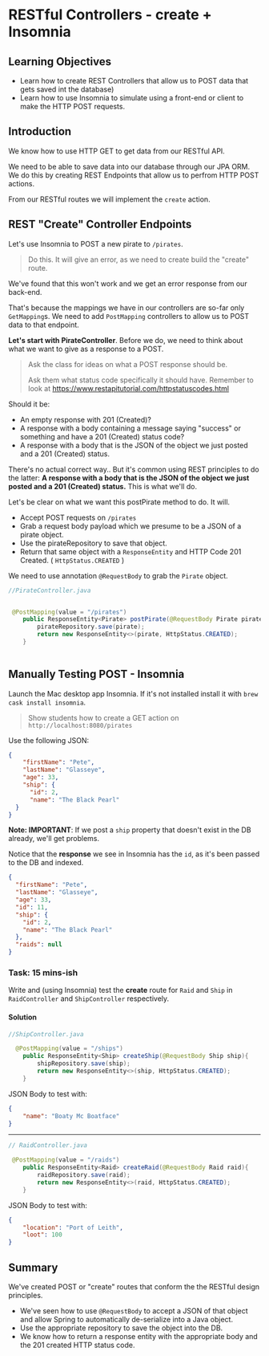 # RESTful Controllers - create + Insomnia

## Learning Objectives
* Learn how to create REST Controllers that allow us to POST data that gets saved int the database)
* Learn how to use Insomnia to simulate using a front-end or client to make the HTTP POST requests.


## Introduction

We know how to use HTTP GET to get data from our RESTful API.

We need to be able to save data into our database through our JPA ORM. We do this by creating REST Endpoints that allow us to perfrom HTTP POST actions.

From our RESTful routes we will implement the `create` action.

## REST "Create" Controller Endpoints

Let's use Insomnia to POST a new pirate to `/pirates`.

> Do this. It will give an error, as we need to create build the "create" route.

We've found that this won't work and we get an error response from our back-end.

That's because the mappings we have in our controllers are so-far only `GetMapping`s. We need to add `PostMapping` controllers to allow us to POST data to that endpoint.

**Let's start with PirateController**. Before we do, we need to think about what we want to give as a response to a POST.

> Ask the class for ideas on what a POST response should be.
>
> Ask them what status code specifically it should have. Remember to look at [https://www.restapitutorial.com/httpstatuscodes.html ](https://www.restapitutorial.com/httpstatuscodes.html)

Should it be:

* An empty response with 201 (Created)?
* A response with a body containing a message saying "success" or something and have a 201 (Created) status code?
* A response with a body that is the JSON of the object we just posted and a 201 (Created) status.

There's no actual correct way.. But it's common using REST principles to do the latter: **A response with a body that is the JSON of the object we just posted and a 201 (Created) status.** This is what we'll do.


Let's be clear on what we want this postPirate method to do. It will.

* Accept POST requests on `/pirates`
* Grab a request body payload which we presume to be a JSON of a pirate object.
* Use the pirateRepository to save that object.
* Return that same object with a `ResponseEntity` and HTTP Code 201 Created. ( `HttpStatus.CREATED` )

We need to use annotation `@RequestBody` to grab the `Pirate` object.

```java
//PirateController.java


 @PostMapping(value = "/pirates")
    public ResponseEntity<Pirate> postPirate(@RequestBody Pirate pirate){
        pirateRepository.save(pirate);
        return new ResponseEntity<>(pirate, HttpStatus.CREATED);
    }
    
```

## Manually Testing POST - Insomnia

Launch the Mac desktop app Insomnia. If it's not installed install it with `brew cask install insomnia`.

> Show students how to create a GET action on `http://localhost:8080/pirates`

Use the following JSON:

```json
{
	"firstName": "Pete",
	"lastName": "Glasseye",
	"age": 33,
	"ship": {
  	  "id": 2,
  	  "name": "The Black Pearl"
  }
}

```

**Note: IMPORTANT**: If we post a `ship` property that doesn't exist in the DB already, we'll get problems.

Notice that the **response** we see in Insomnia has the `id`, as it's been passed to the DB and indexed.

```json
{
  "firstName": "Pete",
  "lastName": "Glasseye",
  "age": 33,
  "id": 11,
  "ship": {
    "id": 2,
    "name": "The Black Pearl"
  },
  "raids": null
}
```



### Task: 15 mins-ish

Write and (using Insomnia) test the **create** route for `Raid` and `Ship` in `RaidController` and `ShipController` respectively.

#### Solution

```java
//ShipController.java

  @PostMapping(value = "/ships")
    public ResponseEntity<Ship> createShip(@RequestBody Ship ship){
        shipRepository.save(ship);
        return new ResponseEntity<>(ship, HttpStatus.CREATED);
    }
```

JSON Body to test with:

```json
{
	"name": "Boaty Mc Boatface"
}

```
------
    
```java
// RaidController.java

 @PostMapping(value = "/raids")
    public ResponseEntity<Raid> createRaid(@RequestBody Raid raid){
        raidRepository.save(raid);
        return new ResponseEntity<>(raid, HttpStatus.CREATED);
    }

```

JSON Body to test with:

```json
{
	"location": "Port of Leith",
	"loot": 100
}

```


## Summary

We've created POST or "create" routes that conform the the RESTful design principles. 

* We've seen how to use `@RequestBody` to accept a JSON of that object and allow Spring to automatically de-serialize into a Java object.
* Use the appropriate repository to save the object into the DB.
* We know how to return a response entity with the appropriate body and the 201 created HTTP status code.
